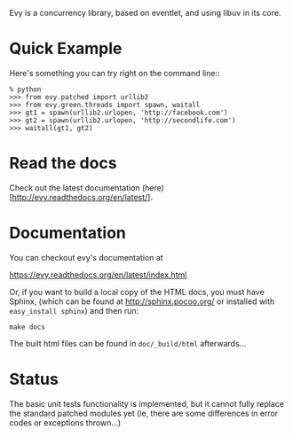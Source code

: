 Evy is a concurrency library, based on eventlet, and using libuv in its core.

Quick Example
=============

Here's something you can try right on the command line::

    % python
    >>> from evy.patched import urllib2
    >>> from evy.green.threads import spawn, waitall
    >>> gt1 = spawn(urllib2.urlopen, 'http://facebook.com')
    >>> gt2 = spawn(urllib2.urlopen, 'http://secondlife.com')
    >>> waitall(gt1, gt2)

Read the docs
=============

Check out the latest documentation (here)[http://evy.readthedocs.org/en/latest/].

Documentation
=============

You can checkout evy's documentation at

https://evy.readthedocs.org/en/latest/index.html

Or, if you want to build a local copy of the HTML docs, you must have Sphinx,
(which can be found at http://sphinx.pocoo.org/ or installed with `easy_install sphinx`)
and then run:

    make docs

The built html files can be found in `doc/_build/html` afterwards...

Status
======

The basic unit tests functionality is implemented, but it cannot fully replace the standard
patched modules yet (ie, there are some differences in error codes or exceptions thrown...)

